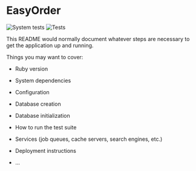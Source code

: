 # EasyOrder

![System tests](https://github.com/3zcurdia/easy_order/workflows/System%20tests/badge.svg)
![Tests](https://github.com/3zcurdia/easy_order/workflows/Tests/badge.svg)

This README would normally document whatever steps are necessary to get the
application up and running.

Things you may want to cover:

* Ruby version

* System dependencies

* Configuration

* Database creation

* Database initialization

* How to run the test suite

* Services (job queues, cache servers, search engines, etc.)

* Deployment instructions

* ...
